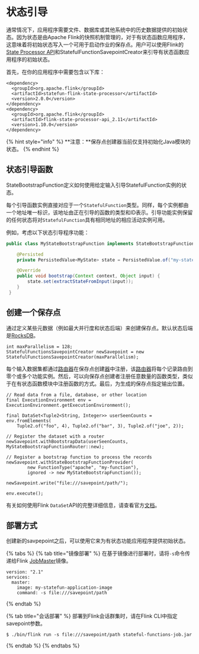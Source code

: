 # 状态引导

通常情况下，应用程序需要文件、数据库或其他系统中的历史数据提供的初始状态。因为状态是由Apache Flink的快照机制管理的，对于有状态函数应用程序，这意味着将初始状态写入一个可用于启动作业的保存点。用户可以使用Flink的 [State Processor API](https://ci.apache.org/projects/flink/flink-docs-release-1.10/dev/libs/state_processor_api.html)和StatefulFunctionSavepointCreator来引导有状态函数应用程序的初始状态。

首先，在你的应用程序中需要包含以下库：

```markup
<dependency>
  <groupId>org.apache.flink</groupId>
  <artifactId>statefun-flink-state-processor</artifactId>
  <version>2.0.0</version>
</dependency>
<dependency>
  <groupId>org.apache.flink</groupId>
  <artifactId>flink-state-processor-api_2.11</artifactId>
  <version>1.10.0</version>
</dependency>
```

{% hint style="info" %}
 **注意：**保存点创建器当前仅支持初始化Java模块的状态。
{% endhint %}

## 状态引导函数

StateBootstrapFunction定义如何使用给定输入引导StatefulFunction实例的状态。

每个引导函数实例直接对应于一个`StatefulFunction`类型。同样，每个实例都由一个地址唯一标识，该地址由正在引导的函数的类型和ID表示。引导功能实例保留的任何状态将对`StatefulFunction`具有相同地址的相应活动实例可用。

例如，考虑以下状态引导程序功能：

```java
public class MyStateBootstrapFunction implements StateBootstrapFunction {

	@Persisted
	private PersistedValue<MyState> state = PersistedValue.of("my-state", MyState.class);

	@Override
	public void bootstrap(Context context, Object input) {
		state.set(extractStateFromInput(input));
	}
 }
```

## 创建一个保存点

通过定义某些元数据（例如最大并行度和状态后端）来创建保存点。默认状态后端是[RocksDB](https://ci.apache.org/projects/flink/flink-docs-stable/ops/state/state_backends.html#the-rocksdbstatebackend)。

```text
int maxParallelism = 128;
StatefulFunctionsSavepointCreator newSavepoint = new StatefulFunctionsSavepointCreator(maxParallelism);
```

每个输入数据集都通过[路由器](https://ci.apache.org/projects/flink/flink-statefun-docs-release-2.0/io-module/index.html#router)在保存点创建[器](https://ci.apache.org/projects/flink/flink-statefun-docs-release-2.0/io-module/index.html#router)中注册，该[路由器](https://ci.apache.org/projects/flink/flink-statefun-docs-release-2.0/io-module/index.html#router)将每个记录路由到零个或多个功能实例。然后，可以向保存点创建者注册任意数量的函数类型，类似于在有状态函数模块中注册函数的方式。最后，为生成的保存点指定输出位置。

```text
// Read data from a file, database, or other location
final ExecutionEnvironment env = ExecutionEnvironment.getExecutionEnvironment();

final DataSet<Tuple2<String, Integer>> userSeenCounts = env.fromElements(
	Tuple2.of("foo", 4), Tuple2.of("bar", 3), Tuple2.of("joe", 2));

// Register the dataset with a router
newSavepoint.withBootstrapData(userSeenCounts, MyStateBootstrapFunctionRouter::new);

// Register a bootstrap function to process the records
newSavepoint.withStateBootstrapFunctionProvider(
		new FunctionType("apache", "my-function"),
		ignored -> new MyStateBootstrapFunction());

newSavepoint.write("file:///savepoint/path/");

env.execute();
```

有关如何使用Flink `DataSet`API的完整详细信息，请查看官方[文档](https://ci.apache.org/projects/flink/flink-docs-stable/dev/batch/)。

## 部署方式

创建新的savpepoint之后，可以使用它来为有状态功能应用程序提供初始状态。

{% tabs %}
{% tab title="镜像部署" %}
在基于镜像进行部署时，请将`-s`命令传递给Flink [JobMaster](https://ci.apache.org/projects/flink/flink-docs-stable/concepts/glossary.html#flink-master)镜像。

```text
version: "2.1"
services:
  master:
    image: my-statefun-application-image
    command: -s file:///savepoint/path
```
{% endtab %}

{% tab title="会话部署" %}
部署到Flink会话群集时，请在Flink CLI中指定savepoint参数。

```text
$ ./bin/flink run -s file:///savepoint/path stateful-functions-job.jar
```
{% endtab %}
{% endtabs %}

